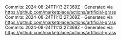 Commits: 2024-08-24T11:13:27.369Z - Generated via https://github.com/marketplace/actions/artificial-grass
<br>
Commits: 2024-08-24T11:13:27.369Z - Generated via https://github.com/marketplace/actions/artificial-grass
<br>
Commits: 2024-08-24T11:13:27.369Z - Generated via https://github.com/marketplace/actions/artificial-grass
<br>
